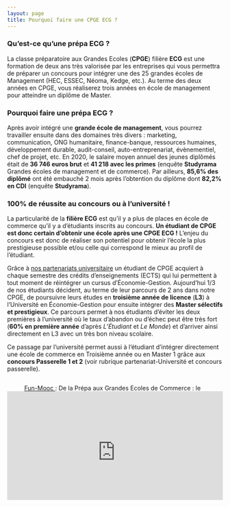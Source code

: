 ```yaml
---
layout: page
title: Pourquoi faire une CPGE ECG ?
---
```


### Qu’est-ce qu’une prépa ECG ? ###

La classe préparatoire aux Grandes Ecoles (**CPGE**) filière **ECG** est une formation de deux ans très valorisée par les entreprises qui vous permettra de préparer un concours pour intégrer une des 25 grandes écoles de Management (HEC, ESSEC, Néoma, Kedge, etc.). Au terme des deux années en CPGE, vous réaliserez trois années en école de management pour atteindre un diplôme de Master.

### Pourquoi faire une prépa ECG ? ###

Après avoir intégré une **grande école de management**, vous pourrez travailler ensuite dans des domaines très divers : marketing, communication, ONG humanitaire, finance-banque, ressources humaines, développement durable, audit-conseil, auto-entreprenariat, évènementiel, chef de projet, etc. En 2020, le salaire moyen annuel des jeunes diplômés était de **36 746 euros brut** et **41 218 avec les primes** (enquête **Studyrama** Grandes écoles de management et de commerce). Par ailleurs, **85,6% des diplômé** ont été embauché 2 mois après l’obtention du diplôme dont **82,2% en CDI** (enquête **Studyrama**).

### 100% de réussite au concours ou à l’université ! ###

La particularité de la **filière ECG** est qu’il y a plus de places en école de commerce qu’il y a d’étudiants inscrits au concours. **Un étudiant de CPGE est donc certain d’obtenir une école après une CPGE ECG !** L’enjeu du concours est donc de réaliser son potentiel pour obtenir l’école la plus prestigieuse possible et/ou celle qui correspond le mieux au profil de l’étudiant.

Grâce à [nos partenariats universitaire](/partenariats_univ) un étudiant de CPGE acquiert à chaque semestre des crédits d’enseignements (ECTS) qui lui permettent à tout moment de réintégrer un cursus d’Économie-Gestion. Aujourd’hui 1/3 de nos étudiants décident, au terme de leur parcours de 2 ans dans notre CPGE, de poursuivre leurs études en **troisième année de licence** (**L3**) à l’Université en Économie-Gestion pour ensuite intégrer des **Master sélectifs et prestigieux**. Ce parcours permet à nos étudiants d’éviter les deux premières à l’université où le taux d’abandon ou d’échec peut être très fort (**60% en première année** d’après *L’Étudiant* et *Le Monde*) et d’arriver ainsi directement en L3 avec un très bon niveau scolaire.

Ce passage par l’université permet aussi à l’étudiant d’intégrer directement une école de commerce en Troisième année ou en Master 1 grâce aux **concours Passerelle 1 et 2** (voir rubrique partenariat-Université et concours passerelle).


<div style="position:relative;padding-bottom:56.25%;height:0;overflow:hidden;">
  <figure><iframe style="width:100%;height:100%;position:absolute;left:0px;top:30px;overflow:hidden" frameborder="0" type="text/html" src="https://www.dailymotion.com/embed/video/x6vp1pu" width="100%" height="100%" allowfullscreen> </iframe>
    <figcaption> <a href="https://www.fun-mooc.fr/courses/course-v1:cpge-economiques+153001+session01/about"> Fun-Mooc </a> : De la Prépa aux Grandes Ecoles de Commerce : le bon parcours pour moi ?</figcaption>
   </figure> 
</div>

